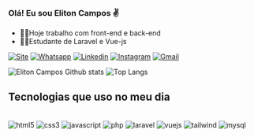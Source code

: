 ### Olá! Eu sou Eliton Campos ✌️

* 👨‍💻Hoje trabalho com front-end e back-end
* 🧑‍🎓Estudante de Laravel e Vue-js

[![Site](https://img.shields.io/badge/website-000000?style=for-the-badge&logo=About.me&logoColor=white)](https://7upweb.com.br)
[![Whatsapp](https://img.shields.io/badge/WhatsApp-25D366?style=for-the-badge&logo=whatsapp&logoColor=white)](https://api.whatsapp.com/send?phone=5566984151702)
[![Linkedin](https://img.shields.io/badge/LinkedIn-0077B5?style=for-the-badge&logo=linkedin&logoColor=white)](https://www.linkedin.com/in/eliton-campos-480723131)
[![Instagram](https://img.shields.io/badge/Instagram-E4405F?style=for-the-badge&logo=instagram&logoColor=white)](https://instagram.com/elitoncampos)
[![Gmail](https://img.shields.io/badge/Gmail-D14836?style=for-the-badge&logo=gmail&logoColor=white)](mailto:comercial@7upweb.com.br)

![Eliton Campos Github stats](https://github-readme-stats.vercel.app/api?username=elitoncamposvr&show_icons=true&theme=dracula) 
![Top Langs](https://github-readme-stats.vercel.app/api/top-langs/?username=elitoncamposvr&layout=compact&theme=dracula)

## Tecnologias que uso no meu dia

<div style="display: inline-block"><br/>
<img align="center" alt="html5" src="https://img.shields.io/badge/HTML5-E34F26?style=for-the-badge&logo=html5&logoColor=white">
<img align="center" alt="css3" src="https://img.shields.io/badge/CSS3-1572B6?style=for-the-badge&logo=css3&logoColor=white">
<img align="center" alt="javascript" src="https://img.shields.io/badge/JavaScript-F7DF1E?style=for-the-badge&logo=javascript&logoColor=black">
<img align="center" alt="php" src="https://img.shields.io/badge/PHP-777BB4?style=for-the-badge&logo=php&logoColor=white">
<img align="center" alt="laravel" src="https://img.shields.io/badge/Laravel-FF2D20?style=for-the-badge&logo=laravel&logoColor=white">
<img align="center" alt="vuejs" src="https://img.shields.io/badge/Vue.js-35495E?style=for-the-badge&logo=vue.js&logoColor=4FC08D">
<img align="center" alt="tailwind" src="https://img.shields.io/badge/Tailwind_CSS-38B2AC?style=for-the-badge&logo=tailwind-css&logoColor=white">
<img align="center" alt="mysql" src="https://img.shields.io/badge/MySQL-00000F?style=for-the-badge&logo=mysql&logoColor=white">
</div>
